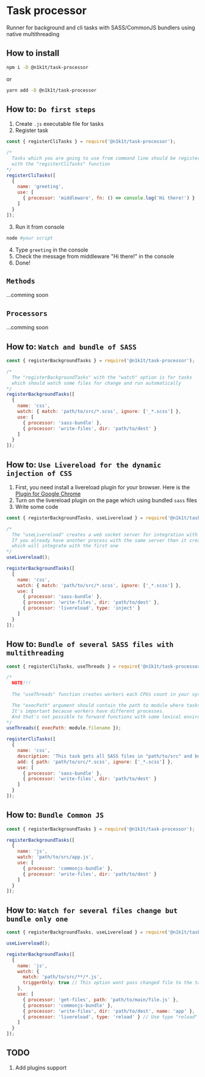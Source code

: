 # Task processor
Runner for background and cli tasks with SASS/CommonJS bundlers using native multithreading

## How to install
```bash
npm i -D @n1k1t/task-processor
```
or
```bash
yarn add -D @n1k1t/task-processor
```

## How to: `Do first steps`
1. Create `.js` executable file for tasks
2. Register task
```js
const { registerCliTasks } = require('@n1k1t/task-processor');

/*
  Tasks which you are going to use from command line should be registered 
  with the "registerCliTasks" function
*/
registerCliTasks([
  {
    name: 'greeting',
    use: [
      { processor: 'middleware', fn: () => console.log('Hi there!') }
    ]
  }
]);
```
3. Run it from console
```bash
node #your script
```
4. Type `greeting` in the console
5. Check the message from middleware "Hi there!" in the console 
6. Done!

## `Methods`
...comming soon

## `Processors`
...comming soon

## How to: `Watch and bundle of SASS`
```js
const { registerBackgroundTasks } = require('@n1k1t/task-processor');

/*
  The "registerBackgroundTasks" with the "watch" option is for tasks 
  which should watch some files for change and run automatically
*/
registerBackgroundTasks([
  {
    name: 'css',
    watch: { match: 'path/to/src/*.scss', ignore: ['_*.scss'] },
    use: [
      { processor: 'sass-bundle' },
      { processor: 'write-files', dir: 'path/to/dest' }
    ]
  }
]);
```

## How to: `Use Livereload for the dynamic injection of CSS`
1. First, you need install a livereload plugin for your browser. Here is the [Plugin for Google Chrome](https://chrome.google.com/webstore/detail/livereload/jnihajbhpnppcggbcgedagnkighmdlei?hl=ru)
2. Turn on the livereload plugin on the page which using bundled `sass` files
3. Write some code
```js
const { registerBackgroundTasks, useLivereload } = require('@n1k1t/task-processor');

/*
  The "useLivereload" creates a web socket server for integration with browser
  If you already have another process with the same server then it creates the client
  which will integrate with the first one
*/
useLivereload();

registerBackgroundTasks([
  {
    name: 'css',
    watch: { match: 'path/to/src/*.scss', ignore: ['_*.scss'] },
    use: [
      { processor: 'sass-bundle' },
      { processor: 'write-files', dir: 'path/to/dest' },
      { processor: 'livereload', type: 'inject' }
    ]
  }
]);
```

## How to: `Bundle of several SASS files with multithreading`
```js
const { registerCliTasks, useThreads } = require('@n1k1t/task-processor');

/*
  NOTE!!!
  
  The "useThreads" function creates workers each CPUs count in your system

  The "execPath" argument should contain the path to module where tasks are registred. 
  It's important because workers have different processes. 
  And that's not possible to forward functions with some lexical environment or closure to another process
*/
useThreads({ execPath: module.filename });

registerCliTasks([
  {
    name: 'css',
    description: 'This task gets all SASS files in "path/to/src" and bundles they to "path/to/dest"',
    add: { path: 'path/to/src/*.scss', ignore: ['_*.scss'] },
    use: [
      { processor: 'sass-bundle' },
      { processor: 'write-files', dir: 'path/to/dest' }
    ]
  }
]);
```

## How to: `Bundle Common JS`
```js
const { registerBackgroundTasks } = require('@n1k1t/task-processor');

registerBackgroundTasks([
  {
    name: 'js',
    watch: 'path/to/src/app.js',
    use: [
      { processor: 'commonjs-bundle' },
      { processor: 'write-files', dir: 'path/to/dest' }
    ]
  }
]);
```

## How to: `Watch for several files change but bundle only one`
```js
const { registerBackgroundTasks, useLivereload } = require('@n1k1t/task-processor');

useLivereload();

registerBackgroundTasks([
  {
    name: 'js',
    watch: { 
      match: 'path/to/src/**/*.js', 
      triggerOnly: true // This option wont pass changed file to the task context
    },
    use: [
      { processor: 'get-files', path: 'path/to/main/file.js' },
      { processor: 'commonjs-bundle' },
      { processor: 'write-files', dir: 'path/to/dest', name: 'app' },
      { processor: 'livereload', type: 'reload' } // Use type "reload" it for the page refreshing
    ]
  }
]);
```

## TODO
1. Add plugins support